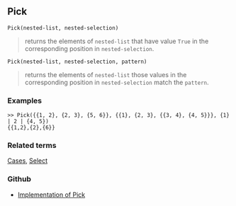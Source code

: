 ## Pick

``` 
Pick(nested-list, nested-selection)
```
> returns the elements of `nested-list` that have value `True` in the corresponding position in `nested-selection`.

``` 
Pick(nested-list, nested-selection, pattern)
```
> returns the elements of `nested-list` those values in the corresponding position in `nested-selection` match the `pattern`.

### Examples

```
>> Pick({{1, 2}, {2, 3}, {5, 6}}, {{1}, {2, 3}, {{3, 4}, {4, 5}}}, {1} | 2 | {4, 5}) 
{{1,2},{2},{6}}
```

### Related terms 
[Cases](Cases.md), [Select](Select.md)

### Github

* [Implementation of Pick](https://github.com/axkr/symja_android_library/blob/master/symja_android_library/matheclipse-core/src/main/java/org/matheclipse/core/builtin/ListFunctions.java#L4841) 
